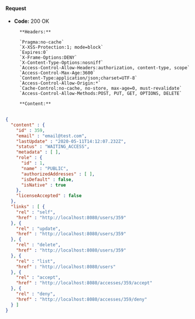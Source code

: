 #### Request

* **Code:** 200 OK

        **Headers:**

        `Pragma:no-cache`
        `X-XSS-Protection:1; mode=block`
        `Expires:0`
        `X-Frame-Options:DENY`
        `X-Content-Type-Options:nosniff`
        `Access-Control-Allow-Headers:authorization, content-type, scope`
        `Access-Control-Max-Age:3600`
        `Content-Type:application/json;charset=UTF-8`
        `Access-Control-Allow-Origin:*`
        `Cache-Control:no-cache, no-store, max-age=0, must-revalidate`
        `Access-Control-Allow-Methods:POST, PUT, GET, OPTIONS, DELETE`

        **Content:**

```json
    
{
  "content" : {
    "id" : 359,
    "email" : "email@test.com",
    "lastUpdate" : "2020-05-11T14:12:07.232Z",
    "status" : "WAITING_ACCESS",
    "metadata" : [ ],
    "role" : {
      "id" : 1,
      "name" : "PUBLIC",
      "authorizedAddresses" : [ ],
      "isDefault" : false,
      "isNative" : true
    },
    "licenseAccepted" : false
  },
  "links" : [ {
    "rel" : "self",
    "href" : "http://localhost:8080/users/359"
  }, {
    "rel" : "update",
    "href" : "http://localhost:8080/users/359"
  }, {
    "rel" : "delete",
    "href" : "http://localhost:8080/users/359"
  }, {
    "rel" : "list",
    "href" : "http://localhost:8080/users"
  }, {
    "rel" : "accept",
    "href" : "http://localhost:8080/accesses/359/accept"
  }, {
    "rel" : "deny",
    "href" : "http://localhost:8080/accesses/359/deny"
  } ]
}
```
